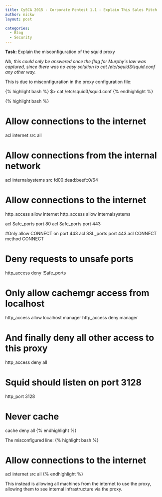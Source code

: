 ```yaml
---
title: CySCA 2015 - Corporate Pentest 1.1 - Explain This Sales Pitch
author: nickw
layout: post

categories:
  - Blog
  - Security
---
```


**Task:** Explain the misconfiguration of the squid proxy

*Nb, this could only be answered once the flag for Murphy's law was captured, since there was no easy solution to cat /etc/squid3/squid.conf any other way.*

This is due to misconfiguration in the proxy configuration file:

{% highlight bash %}
$> cat /etc/squid3/squid.conf
{% endhighlight %}


{% highlight bash %}
# Allow connections to the internet
acl internet src all

# Allow connections from the internal network
acl internalsystems src fd00:dead:beef::0/64

# Allow connections to the internet
http_access allow internet
http_access allow internalsystems

acl Safe_ports port 80
acl Safe_ports port 443

#Only allow CONNECT on port 443
acl SSL_ports port 443
acl CONNECT method CONNECT

# Deny requests to unsafe ports
http_access deny !Safe_ports

# Only allow cachemgr access from localhost
http_access allow localhost manager
http_access deny manager

# And finally deny all other access to this proxy
http_access deny all

# Squid should listen on port 3128
http_port 3128

# Never cache
cache deny all
{% endhighlight %}


The misconfigured line: 
{% highlight bash %}
# Allow connections to the internet
acl internet src all
{% endhighlight %}

This instead is allowing all machines from the internet to use the proxy, 
allowing them to see internal infrastructure via the proxy.
